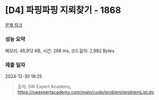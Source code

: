 # [D4] 파핑파핑 지뢰찾기 - 1868 

[문제 링크](https://swexpertacademy.com/main/code/problem/problemDetail.do?contestProbId=AV5LwsHaD1MDFAXc) 

### 성능 요약

메모리: 46,912 KB, 시간: 268 ms, 코드길이: 2,982 Bytes

### 제출 일자

2024-12-30 18:25



> 출처: SW Expert Academy, https://swexpertacademy.com/main/code/problem/problemList.do